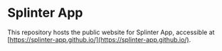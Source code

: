 # Splinter App

This repository hosts the public website for Splinter App, accessible at [https://splinter-app.github.io/](https://splinter-app.github.io/).
